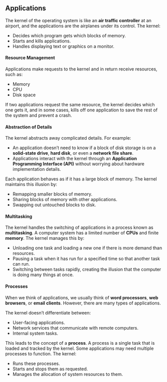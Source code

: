 ## Applications

The kernel of the operating system is like an **air traffic controller** at an airport, and the applications are the airplanes under its control. The kernel:
- Decides which program gets which blocks of memory.
- Starts and kills applications.
- Handles displaying text or graphics on a monitor.

#### Resource Management
Applications make requests to the kernel and in return receive resources, such as:
- Memory
- CPU
- Disk space

If two applications request the same resource, the kernel decides which one gets it, and in some cases, kills off one application to save the rest of the system and prevent a crash.

#### Abstraction of Details
The kernel abstracts away complicated details. For example:
- An application doesn’t need to know if a block of disk storage is on a **solid-state drive**, **hard disk**, or even a **network file share**.
- Applications interact with the kernel through an **Application Programming Interface (API)** without worrying about hardware implementation details.

Each application behaves as if it has a large block of memory. The kernel maintains this illusion by:
- Remapping smaller blocks of memory.
- Sharing blocks of memory with other applications.
- Swapping out untouched blocks to disk.

#### Multitasking
The kernel handles the switching of applications in a process known as **multitasking**. A computer system has a limited number of **CPUs** and finite **memory**. The kernel manages this by:
- Unloading one task and loading a new one if there is more demand than resources.
- Pausing a task when it has run for a specified time so that another task can run.
- Switching between tasks rapidly, creating the illusion that the computer is doing many things at once.

#### Processes
When we think of applications, we usually think of **word processors**, **web browsers**, or **email clients**. However, there are many types of applications. 

The kernel doesn’t differentiate between:
- User-facing applications.
- Network services that communicate with remote computers.
- Internal system tasks.

This leads to the concept of a **process**. A process is a single task that is loaded and tracked by the kernel. Some applications may need multiple processes to function. The kernel:
- Runs these processes.
- Starts and stops them as requested.
- Manages the allocation of system resources to them.
